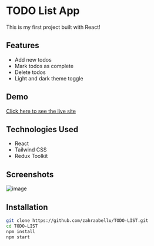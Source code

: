 # TODO List App

This is my first project built with React!

## Features

- Add new todos
- Mark todos as complete
- Delete todos
- Light and dark theme toggle

## Demo

[Click here to see the live site](https://zahraabellu.github.io/TODO-LIST/)

## Technologies Used

- React
- Tailwind CSS
- Redux Toolkit

## Screenshots

![image](https://github.com/user-attachments/assets/3911e02d-fcb3-4bc9-905f-df952628f1e2)


## Installation

```bash
git clone https://github.com/zahraabellu/TODO-LIST.git
cd TODO-LIST
npm install
npm start


